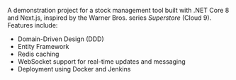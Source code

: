 A demonstration project for a stock management tool built with .NET Core 8 and Next.js, inspired by the Warner Bros. series *Superstore* (Cloud 9). Features include:

- Domain-Driven Design (DDD)
- Entity Framework
- Redis caching
- WebSocket support for real-time updates and messaging
- Deployment using Docker and Jenkins